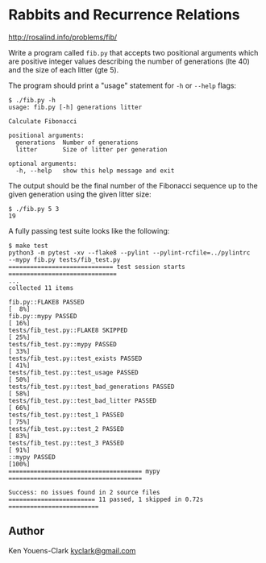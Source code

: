 # Rabbits and Recurrence Relations

http://rosalind.info/problems/fib/

Write a program called `fib.py` that accepts two positional arguments which are positive integer values describing the number of generations (lte 40) and the size of each litter (gte 5).

The program should print a "usage" statement for `-h` or `--help` flags:

```
$ ./fib.py -h
usage: fib.py [-h] generations litter

Calculate Fibonacci

positional arguments:
  generations  Number of generations
  litter       Size of litter per generation

optional arguments:
  -h, --help   show this help message and exit
```

The output should be the final number of the Fibonacci sequence up to the given generation using the given litter size:

```
$ ./fib.py 5 3
19
```

A fully passing test suite looks like the following:

```
$ make test
python3 -m pytest -xv --flake8 --pylint --pylint-rcfile=../pylintrc 
--mypy fib.py tests/fib_test.py
============================= test session starts ==============================
...
collected 11 items

fib.py::FLAKE8 PASSED                                                    [  8%]
fib.py::mypy PASSED                                                      [ 16%]
tests/fib_test.py::FLAKE8 SKIPPED                                        [ 25%]
tests/fib_test.py::mypy PASSED                                           [ 33%]
tests/fib_test.py::test_exists PASSED                                    [ 41%]
tests/fib_test.py::test_usage PASSED                                     [ 50%]
tests/fib_test.py::test_bad_generations PASSED                           [ 58%]
tests/fib_test.py::test_bad_litter PASSED                                [ 66%]
tests/fib_test.py::test_1 PASSED                                         [ 75%]
tests/fib_test.py::test_2 PASSED                                         [ 83%]
tests/fib_test.py::test_3 PASSED                                         [ 91%]
::mypy PASSED                                                            [100%]
===================================== mypy =====================================

Success: no issues found in 2 source files
======================== 11 passed, 1 skipped in 0.72s =========================
```

## Author

Ken Youens-Clark <kyclark@gmail.com>
